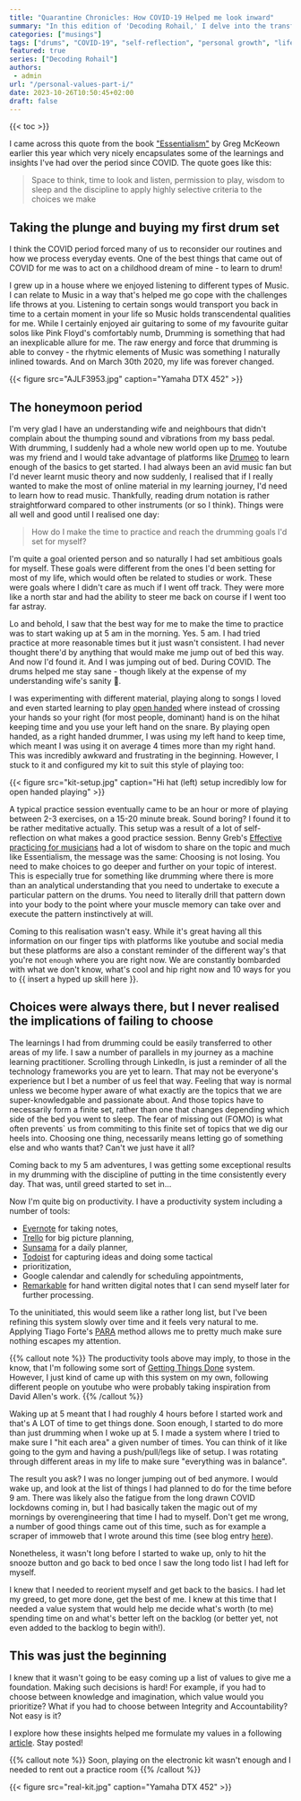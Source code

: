 ```yaml
---
title: "Quarantine Chronicles: How COVID-19 Helped me look inward"
summary: "In this edition of 'Decoding Rohail,' I delve into the transformative journey of self-discovery and personal growth spurred by the COVID-19 pandemic. From buying my first drum set to reevaluating life priorities, this blog post explores how the quarantine period became a catalyst for meaningful change. Discover how I balanced the rhythm of drumming with the tempo of life, and what it taught me about setting personal values."
categories: ["musings"]
tags: ["drums", "COVID-19", "self-reflection", "personal growth", "life lessons", "productivity"]
featured: true
series: ["Decoding Rohail"]
authors:
 - admin
url: "/personal-values-part-i/"
date: 2023-10-26T10:50:45+02:00
draft: false
---
```


{{< toc >}}

I came across this quote from the book ["Essentialism"](https://www.amazon.com/Essentialism-Greg-McKeown-audiobook/dp/B00IWYP5NI/ref=sr_1_1?crid=RZC41UQUFCF6&keywords=essentialism&qid=1698311094&s=books&sprefix=essentialism%2Cstripbooks-intl-ship%2C150&sr=1-1) 
by Greg McKeown earlier this year which very nicely encapsulates some of the 
learnings and insights I've had over the period since COVID. The quote goes like 
this:

> Space to think, time to look and listen, permission to play, wisdom to sleep and the discipline to apply highly selective criteria to the choices we make

## Taking the plunge and buying my first drum set

I think the COVID period forced many of us to reconsider our routines and how 
we process everyday events. One of the best things that came out of COVID for 
me was to act on a childhood dream of mine - to learn to drum! 

I grew up in a house where we enjoyed listening to different types of Music. I 
can relate to Music in a way that's helped me go cope with the challenges life 
throws at you. Listening to certain songs would transport you back in time to a
certain moment in your life so Music holds transcendental qualities for me. While 
I certainly enjoyed air guitaring to some of my favourite guitar solos like Pink 
Floyd's comfortably numb, Drumming is something that had an inexplicable allure 
for me. The raw energy and force that drumming is able to convey - the rhytmic 
elements of Music was something I naturally inlined towards. And on March 30th 
2020, my life was forever changed.

{{< figure src="AJLF3953.jpg" caption="Yamaha DTX 452"  >}}

## The honeymoon period

I'm very glad I have an understanding wife and neighbours that didn't complain 
about the thumping sound and vibrations from my bass pedal. With drumming, I 
suddenly had a whole new world open up to me. Youtube was my friend and I would 
take advantage of platforms like [Drumeo](www.drumeo.com) to learn enough of 
the basics to get started. I had always been an avid music fan but I'd never 
learnt music theory and now suddenly, I realised that if I really wanted to make 
the most of online material in my learning journey, I'd need to learn how to read 
music. Thankfully, reading drum notation is rather straightforward compared to 
other instruments (or so I think). Things were all well and good until I realised
one day:

> How do I make the time to practice and reach the drumming goals I'd set for myself?

I'm quite a goal oriented person and so naturally I had set ambitious goals for 
myself. These goals were different from the ones I'd been setting for most of 
my life, which would often be related to studies or work. These were goals where 
I didn't care as much if I went off track. They were more like a north star and 
had the ability to steer me back on course if I went too far astray.

Lo and behold, I saw that the best way for me to make the time to practice was 
to start waking up at 5 am in the morning. Yes. 5 am. I had tried practice 
at more reasonable times but it just wasn't consistent. I had never thought 
there'd by anything that would make me jump out of bed this way. And now I'd 
found it. And I was jumping out of bed. During COVID. The drums helped me stay 
sane - though likely at the expense of my understanding wife's sanity 🤣.

I was experimenting with different material, playing along to songs I loved and even started learning to play [open handed](https://en.wikipedia.org/wiki/Open-handed_drumming) where instead of crossing your hands so your right (for most people, dominant) hand is on the hihat keeping time and you use your left hand on the snare. By playing open handed, as a right handed drummer, I was using my left hand to keep time, which meant I was using it on average 4 times more than my right hand. This was incredibly awkward and frustrating in the beginning. However, I stuck to it and configured my kit to suit this style of playing too:

{{< figure src="kit-setup.jpg" caption="Hi hat (left) setup incredibly low for open handed playing"  >}}

<!---
This is what a typical practice session would look like for me:
{{< video src="drum-beat.mp4" controls="yes" caption="left hand lead basic beat" >}}
-->

A typical practice session eventually came to be an hour or more of playing 
between 2-3 exercises, on a 15-20 minute break. Sound boring? I found it to be 
rather meditative actually. This setup was a result of a lot of self-reflection 
on what makes a good practice session. Benny Greb's 
[Effective practicing for musicians](https://www.goodreads.com/book/show/56515701-effective-practicing-for-musicians) had a lot of wisdom to share on 
the topic and much like Essentialism, the message was the same: Choosing is not 
losing. You need to make choices to go deeper and further on your topic of 
interest. This is especially true for something like drumming where there is 
more than an analytical understanding that you need to undertake to execute a 
particular pattern on the drums. You need to literally drill that pattern down 
into your body to the point where your muscle memory can take over and execute 
the pattern instinctively at will. 

Coming to this realisation wasn't easy. While it's great having all this 
information on our finger tips with platforms like youtube and social media but
 these platforms are also a constant reminder of the different way's that 
 you're not `enough` where you are right now. We are constantly bombarded with 
 what we don't know, what's cool and hip right now and 10 ways for you to 
 {{ insert a hyped up skill here }}. 


## Choices were always there, but I never realised the implications of failing to choose

The learnings I had from drumming could be easily transferred to other areas of
my life. I saw a number of parallels in my journey as a machine learning 
practitioner. Scrolling through LinkedIn, is just a reminder of all the 
technology frameworks you are yet to learn. That may not be everyone's 
experience but I bet a number of us feel that way. Feeling that way is normal
unless we become hyper aware of what exactly are the topics that we are 
super-knowledgable and passionate about. And those topics have to necessarily 
form a finite set, rather than one that changes depending which side of the 
bed you went to sleep. The fear of missing out (FOMO) is what often prevents`
us from commiting to this finite set of topics that we dig our heels into.
Choosing one thing, necessarily means letting go of something else and who 
wants that? Can't we just have it all?  

Coming back to my 5 am adventures, I was getting some exceptional results in 
my drumming with the discipline of putting in the time consistently every day.
That was, until greed started to set in...

Now I'm quite big on productivity. I have a productivity system including a 
number of tools:  
* [Evernote](www.evernote.com) for taking notes, 
* [Trello](www.trello.com) for big picture planning, 
* [Sunsama](www.sunsama.com) for a daily planner,  
* [Todoist](www.todoist.com) for capturing ideas and doing some tactical 
* prioritization,
* Google calendar and calendly for scheduling appointments,
* [Remarkable](www.remarkable.com) for hand written digital notes that I can 
send myself later for further processing.

To the uninitiated, this would seem like a rather long list, but I've been 
refining this system slowly over time and it feels very natural to me. Applying
 Tiago Forte's [PARA](https://fortelabs.com/blog/para/) method allows me to 
 pretty much make sure nothing escapes my attention.

{{% callout note %}}
The productivity tools above may imply, to those in the know, that I'm following
some sort of [Getting Things Done](https://gettingthingsdone.com/) system. 
However, I just kind of came up with this system on my own, following different
people on youtube who were probably taking inspiration from David Allen's work.
{{% /callout %}}

Waking up at 5 meant that I had roughly 4 hours before I started work and 
that's A LOT of time to get things done. Soon enough, I started to do more than
 just drumming when I woke up at 5. I made a system where I tried to make sure 
 I "hit each area" a given number of times. You can think of it like going to 
 the gym and having a push/pull/legs like of setup. I was rotating through 
 different areas in my life to make sure "everything was in balance". 

The result you ask? I was no longer jumping out of bed anymore. I would wake up,
 and look at the list of things I had planned to do for the time before 9 am.
  There was likely also the fatigue from the long drawn COVID lockdowns coming 
  in, but I had basically taken the magic out of my mornings by overengineering
   that time I had to myself. Don't get me wrong, a number of good things came 
   out of this time, such as for example a scraper of immoweb that I wrote 
   around this time (see blog entry [here](/a-scraper-that-scales-part-i/)).

Nonetheless, it wasn't long before I started to wake up, only to hit the snooze
 button and go back to bed once I saw the long todo list I had left for myself.

I knew that I needed to reorient myself and get back to the basics. I had let 
my greed, to get more done, get the best of me. I knew at this time that I 
needed a value system that would help me decide what's worth (to me) spending 
time on and what's better left on the backlog (or better yet, not even added to
 the backlog to begin with!).

## This was just the beginning

I knew that it wasn't going to be easy coming up a list of values to give me a
 foundation. Making such decisions is hard! For example, if you had to choose 
 between knowledge and imagination, which value would you prioritize? What if
  you had to choose between Integrity and Accountability? Not easy is it?

I explore how these insights helped me formulate my values in a following 
[article](/personal-values-part-ii/). Stay posted!

{{% callout note %}}
Soon, playing on the electronic kit wasn't enough and I needed to rent out
a practice room
{{% /callout %}}

{{< figure src="real-kit.jpg" caption="Yamaha DTX 452"  >}}
